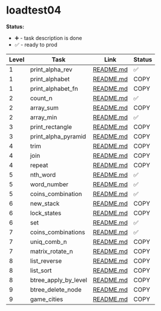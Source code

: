 # loadtest04

**Status:**

- ➕ - task description is done
- ✅ - ready to prod

| Level | Task                 | Link                                                      | Status |
| ----- | -------------------- | --------------------------------------------------------- | ------ |
| 1     | print_alpha_rev      | [README.md](./print_alpha_rev/README.md)                  | ✅     |
| 1     | print_alphabet       | [README.md](../story02/print_alphabet/README.md)          | COPY   |
| 1     | print_alphabet_fn    | [README.md](../story02/print_alphabet_fn/README.md)       | COPY   |
| 2     | count_n              | [README.md](./count_n/README.md)                          | ✅     |
| 2     | array_sum            | [README.md](./../story03/array_sum/README.md)             | COPY   |
| 2     | array_min            | [README.md](./array_min/README.md)                        | ✅     |
| 3     | print_rectangle      | [README.md](./../story02/print_rectangle/README.md)       | COPY   |
| 3     | print_alpha_pyramid  | [README.md](./../story02/print_alpha_pyramid/README.md)   | COPY   |
| 4     | trim                 | [README.md](./../story05/trim/README.md)                  | COPY   |
| 4     | join                 | [README.md](./../story05/join/README.md)                  | COPY   |
| 4     | repeat               | [README.md](./../story05/repeat/README.md)                | COPY   |
| 5     | nth_word             | [README.md](./nth_word/README.md)                         | ✅     |
| 5     | word_number          | [README.md](./word_number/README.md)                      | ✅     |
| 5     | coins_combination    | [README.md](./coins_combination/README.md)                | ✅     |
| 6     | new_stack            | [README.md](../story12/new_stack/README.md)               | COPY   |
| 6     | lock_states          | [README.md](../story10/lock_states/README.md)             | COPY   |
| 6     | set                  | [README.md](./set/README.md)                              | ✅     |
| 7     | coins_combinations   | [README.md](./coins_combinations/README.md)               | ✅     |
| 7     | uniq_comb_n          | [README.md](./../story06/uniq_comb_n/README.md)           | COPY   |
| 7     | matrix_rotate_n      | [README.md](./../story04/slice_matrix_rotate_n/README.md) | COPY   |
| 8     | list_reverse         | [README.md](./list_reverse/README.md)                     | COPY   |
| 8     | list_sort            | [README.md](./list_sort/README.md)                        | COPY   |
| 8     | btree_apply_by_level | [README.md](./btree_apply_by_level/README.md)             | COPY   |
| 9     | btree_delete_node    | [README.md](./btree_delete_node/README.md)                | COPY   |
| 9     | game_cities          | [README.md](./../story07/game_cities/README.md)           | COPY   |
